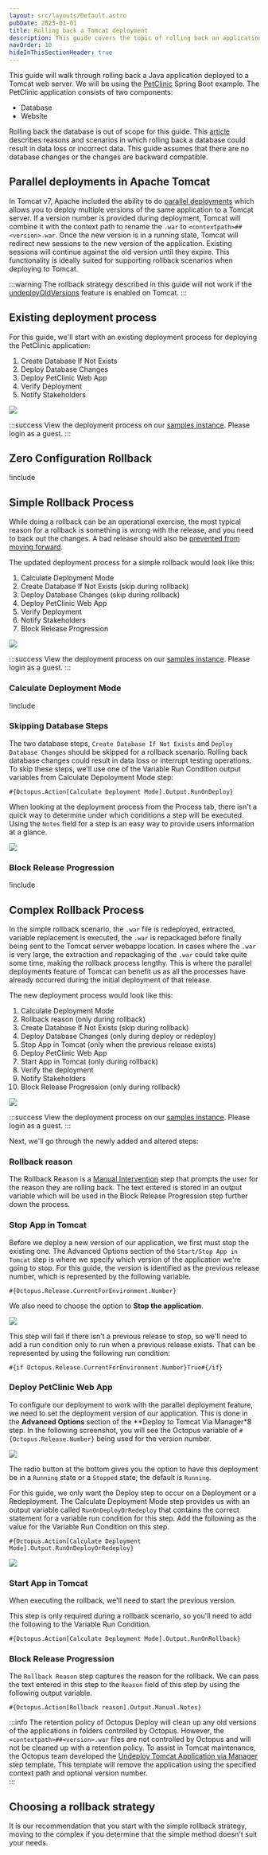 ```yaml
---
layout: src/layouts/Default.astro
pubDate: 2023-01-01
title: Rolling back a Tomcat deployment
description: This guide covers the topic of rolling back an application deployed to a Tomcat Java application server.
navOrder: 10
hideInThisSectionHeader: true
---
```

This guide will walk through rolling back a Java application deployed to a Tomcat web server.  We will be using the [PetClinic](https://bitbucket.org/octopussamples/petclinic/src/master/) Spring Boot example.  The PetClinic application consists of two components:

- Database
- Website

Rolling back the database is out of scope for this guide.  This [article](https://octopus.com/blog/database-rollbacks-pitfalls) describes reasons and scenarios in which rolling back a database could result in data loss or incorrect data.  This guide assumes that there are no database changes or the changes are backward compatible.

## Parallel deployments in Apache Tomcat
In Tomcat v7, Apache included the ability to do [parallel deployments](https://tomcat.apache.org/tomcat-9.0-doc/config/context.html#Parallel_deployment) which allows you to deploy multiple versions of the same application to a Tomcat server.  If a version number is provided during deployment, Tomcat will combine it with the context path to rename the `.war` to `<contextpath>##<version>.war`.  Once the new version is in a running state, Tomcat will redirect new sessions to the new version of the application.  Existing sessions will continue against the old version until they expire.  This functionality is ideally suited for supporting rollback scenarios when deploying to Tomcat.

:::warning
The rollback strategy described in this guide will not work if the [undeployOldVersions](https://tomcat.apache.org/tomcat-9.0-doc/config/host.html) feature is enabled on Tomcat.
:::

## Existing deployment process
For this guide, we'll start with an existing deployment process for deploying the PetClinic application:

1.  Create Database If Not Exists
1.  Deploy Database Changes
1.  Deploy PetClinic Web App
1.  Verify Deployment
1.  Notify Stakeholders

![](/docs/deployments/patterns/rollbacks/tomcat/octopus-original-deployment-process.png)

:::success
View the deployment process on our [samples instance](https://samples.octopus.app/app#/Spaces-762/projects/01-petclinic-original/deployments/process).  Please login as a guest.
:::

## Zero Configuration Rollback
!include <zero-configuration-rollback>

## Simple Rollback Process
While doing a rollback can be an operational exercise, the most typical reason for a rollback is something is wrong with the release, and you need to back out the changes.  A bad release should also be [prevented from moving forward](/docs/releases/prevent-release-progression/).

The updated deployment process for a simple rollback would look like this:

1. Calculate Deployment Mode
1. Create Database If Not Exists (skip during rollback)
1. Deploy Database Changes (skip during rollback)
1. Deploy PetClinic Web App
1. Verify Deployment
1. Notify Stakeholders
1. Block Release Progression

![](/docs/deployments/patterns/rollbacks/tomcat/octopus-simple-rollback-process.png)

:::success
View the deployment process on our [samples instance](https://samples.octopus.app/app#/Spaces-762/projects/02-petclinic-simplerollback/deployments/process).  Please login as a guest.
:::

### Calculate Deployment Mode
!include <calculate-deployment-mode>

### Skipping Database Steps
The two database steps, `Create Database If Not Exists` and `Deploy Database Changes` should be skipped for a rollback scenario.  Rolling back database changes could result in data loss or interrupt testing operations.  To skip these steps, we'll use one of the Variable Run Condition output variables from Calculate Depoloyment Mode step:

```
#{Octopus.Action[Calculate Deployment Mode].Output.RunOnDeploy}
```

When looking at the deployment process from the Process tab, there isn't a quick way to determine under which conditions a step will be executed.  Using the `Notes` field for a step is an easy way to provide users information at a glance.

![](/docs/deployments/patterns/rollbacks/tomcat/octopus-step-notes.png)

### Block Release Progression

!include <prevent-release-progression>

## Complex Rollback Process
In the simple rollback scenario, the `.war` file is redeployed, extracted, variable replacement is executed, the `.war` is repackaged before finally being sent to the Tomcat server webapps location.  In cases where the `.war` is very large, the extraction and repackaging of the `.war` could take quite some time, making the rollback process lengthy.  This is where the parallel deployments feature of Tomcat can benefit us as all the processes have already occurred during the initial deployment of that release.  

The new deployment process would look like this:

1. Calculate Deployment Mode
1. Rollback reason (only during rollback)
1. Create Database If Not Exists (skip during rollback)
1. Deploy Database Changes (only during deploy or redeploy)
1. Stop App in Tomcat (only when the previous release exists)
1. Deploy PetClinic Web App
1. Start App in Tomcat (only during rollback)
1. Verify the deployment
1. Notify Stakeholders
1. Block Release Progression (only during rollback)

![](/docs/deployments/patterns/rollbacks/tomcat/octopus-complex-rollback-process.png)

:::success
View the deployment process on our [samples instance](https://samples.octopus.app/app#/Spaces-762/projects/03-petclinic-complexrollback/deployments/process).  Please login as a guest.
:::

Next, we'll go through the newly added and altered steps:

### Rollback reason
The Rollback Reason is a [Manual Intervention](/docs/projects/built-in-step-templates/manual-intervention-and-approvals/) step that prompts the user for the reason they are rolling back.  The text entered is stored in an output variable which will be used in the Block Release Progression step further down the process.

### Stop App in Tomcat
Before we deploy a new version of our application, we first must stop the existing one.  The Advanced Options section of the `Start/Stop App in Tomcat` step is where we specify which version of the application we're going to stop.  For this guide, the version is identified as the previous release number, which is represented by the following variable.

```
#{Octopus.Release.CurrentForEnvironment.Number}
```

We also need to choose the option to **Stop the application**.

![](/docs/deployments/patterns/rollbacks/tomcat/octopus-stop-application.png)

This step will fail if there isn't a previous release to stop, so we'll need to add a run condition only to run when a previous release exists.  That can be represented by using the following run condition:

```
#{if Octopus.Release.CurrentForEnvironment.Number}True#{/if}
```

### Deploy PetClinic Web App
To configure our deployment to work with the parallel deployment feature, we need to set the deployment version of our application.  This is done in the **Advanced Options** section of the **Deploy to Tomcat Via Manager*8 step.  In the following screenshot, you will see the Octopus variable of `#{Octopus.Release.Number}` being used for the version number.

![](/docs/deployments/patterns/rollbacks/tomcat/octopus-tomcat-advanced.png)

The radio button at the bottom gives you the option to have this deployment be in a `Running` state or a `Stopped` state; the default is `Running`.

For this guide, we only want the Deploy step to occur on a Deployment or a Redeployment.  The Calculate Deployment Mode step provides us with an output variable called `RunOnDeployOrRedeploy` that contains the correct statement for a variable run condition for this step.  Add the following as the value for the Variable Run Condition on this step.

```
#{Octopus.Action[Calculate Deployment Mode].Output.RunOnDeployOrRedeploy}
```

![](/docs/deployments/patterns/rollbacks/tomcat/octopus-deploy-tomcat-run-condition.png)

### Start App in Tomcat
When executing the rollback, we'll need to start the previous version.

This step is only required during a rollback scenario, so you'll need to add the following to the Variable Run Condition.

```
#{Octopus.Action[Calculate Deployment Mode].Output.RunOnRollback}
```

### Block Release Progression
The `Rollback Reason` step captures the reason for the rollback.  We can pass the text entered in this step to the `Reason` field of this step by using the following output variable.

```
#{Octopus.Action[Rollback reason].Output.Manual.Notes}
```

:::info
The retention policy of Octopus Deploy will clean up any old versions of the applications in folders controlled by Octopus.  However, the `<contextpath>##<version>.war` files are not controlled by Octopus and will not be cleaned up with a retention policy.  To assist in Tomcat maintenance, the Octopus team developed the [Undeploy Tomcat Application via Manager](https://library.octopus.com/step-templates/34f13b4c-64e1-42b4-ad1a-4599f25a850e/actiontemplate-undeploy-tomcat-application-via-manager) step template.  This template will remove the application using the specified context path and optional version number.  
:::

## Choosing a rollback strategy
It is our recommendation that you start with the simple rollback strategy, moving to the complex if you determine that the simple method doesn't suit your needs.